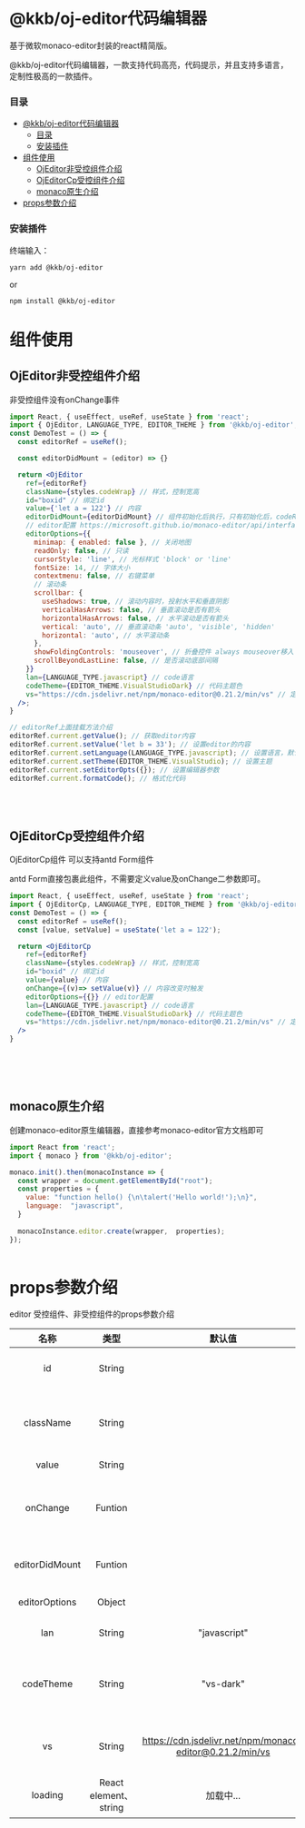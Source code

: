 # @kkb/oj-editor代码编辑器

基于微软monaco-editor封装的react精简版。

@kkb/oj-editor代码编辑器，一款支持代码高亮，代码提示，并且支持多语言，定制性极高的一款插件。<br>

### 目录
- [@kkb/oj-editor代码编辑器](#kkboj-editor代码编辑器)
    - [目录](#目录)
    - [安装插件](#安装插件)
- [组件使用](#组件使用)
  - [OjEditor非受控组件介绍](#ojeditor非受控组件介绍)
  - [OjEditorCp受控组件介绍](#ojeditorcp受控组件介绍)
  - [monaco原生介绍](#monaco原生介绍)
- [props参数介绍](#props参数介绍)

### 安装插件

终端输入：
```
yarn add @kkb/oj-editor
```

or

```
npm install @kkb/oj-editor
```

# 组件使用

## OjEditor非受控组件介绍

非受控组件没有onChange事件

```jsx
import React, { useEffect, useRef, useState } from 'react';
import { OjEditor, LANGUAGE_TYPE, EDITOR_THEME } from '@kkb/oj-editor';
const DemoTest = () => {
  const editorRef = useRef();

  const editorDidMount = (editor) => {}

  return <OjEditor
    ref={editorRef}
    className={styles.codeWrap} // 样式，控制宽高
    id="boxid" // 绑定id
    value={'let a = 122'} // 内容
    editorDidMount={editorDidMount} // 组件初始化后执行，只有初始化后，codeRef对象上方法才可使用
    // editor配置 https://microsoft.github.io/monaco-editor/api/interfaces/monaco.editor.ieditoroptions.html
    editorOptions={{
      minimap: { enabled: false }, // 关闭地图
      readOnly: false, // 只读
      cursorStyle: 'line', // 光标样式 'block' or 'line'
      fontSize: 14, // 字体大小
      contextmenu: false, // 右键菜单
      // 滚动条
      scrollbar: {
        useShadows: true, // 滚动内容时，投射水平和垂直阴影
        verticalHasArrows: false, // 垂直滚动是否有箭头
        horizontalHasArrows: false, // 水平滚动是否有箭头
        vertical: 'auto', // 垂直滚动条 'auto', 'visible', 'hidden'
        horizontal: 'auto', // 水平滚动条
      },
      showFoldingControls: 'mouseover', // 折叠控件 always mouseover移入
      scrollBeyondLastLine: false, // 是否滚动底部间隔
    }}
    lan={LANGUAGE_TYPE.javascript} // code语言
    codeTheme={EDITOR_THEME.VisualStudioDark} // 代码主题色
    vs="https://cdn.jsdelivr.net/npm/monaco-editor@0.21.2/min/vs" // 定义cdn地址（可选参数）
  />;
}

// editorRef上面挂载方法介绍
editorRef.current.getValue(); // 获取editor内容
editorRef.current.setValue('let b = 33'); // 设置editor的内容
editorRef.current.setLanguage(LANGUAGE_TYPE.javascript); // 设置语言，默认
editorRef.current.setTheme(EDITOR_THEME.VisualStudio); // 设置主题
editorRef.current.setEditorOpts({}); // 设置编辑器参数
editorRef.current.formatCode(); // 格式化代码
```

<br><br>

## OjEditorCp受控组件介绍 

OjEditorCp组件 可以支持antd Form组件<br>

antd Form直接包裹此组件，不需要定义value及onChange二参数即可。

```jsx
import React, { useEffect, useRef, useState } from 'react';
import { OjEditorCp, LANGUAGE_TYPE, EDITOR_THEME } from '@kkb/oj-editor';
const DemoTest = () => {
  const editorRef = useRef();
  const [value, setValue] = useState('let a = 122');

  return <OjEditorCp 
    ref={editorRef}
    className={styles.codeWrap} // 样式，控制宽高
    id="boxid" // 绑定id
    value={value} // 内容
    onChange={(v)=> setValue(v)} // 内容改变时触发
    editorOptions={{}} // editor配置
    lan={LANGUAGE_TYPE.javascript} // code语言
    codeTheme={EDITOR_THEME.VisualStudioDark} // 代码主题色
    vs="https://cdn.jsdelivr.net/npm/monaco-editor@0.21.2/min/vs" // 定义cdn地址（可选参数）
  />
}

```

<br><br><br>

## monaco原生介绍

创建monaco-editor原生编辑器，直接参考monaco-editor官方文档即可

```jsx
import React from 'react';
import { monaco } from '@kkb/oj-editor';

monaco.init().then(monacoInstance => {
  const wrapper = document.getElementById("root");
  const properties = {
    value: "function hello() {\n\talert('Hello world!');\n}",
	language:  "javascript",
  }
  
  monacoInstance.editor.create(wrapper,  properties);
});
  
```


# props参数介绍

editor 受控组件、非受控组件的props参数介绍


|      名称      |         类型          |                          默认值                          |                                                     描述                                                     |
| :------------: | :-------------------: | :------------------------------------------------------: | :----------------------------------------------------------------------------------------------------------: |
|       id       |        String         |                                                          |                                              给编辑器DOM绑定id                                               |
|   className    |        String         |                                                          |                                   定义className样式，同react组件className                                    |
|     value      |        String         |                                                          |                                                  editor内容                                                  |
|    onChange    |        Funtion        |                                                          |                                  editor内容改变时触发，只兼容OjEditorCp组件                                  |
| editorDidMount |        Funtion        |                                                          |                                            editor初始化完成后执行                                            |
| editorOptions  |        Object         |                                                          | [editor配置文档](https://microsoft.github.io/monaco-editor/api/interfaces/monaco.editor.ieditoroptions.html) |
|      lan       |        String         |                       "javascript"                       |                                                editor语言配置                                                |
|   codeTheme    |        String         |                        "vs-dark"                         |                                  代码主题颜色，内置 light，vs-dark二种主题                                   |
|       vs       |        String         | https://cdn.jsdelivr.net/npm/monaco-editor@0.21.2/min/vs |                                           自定义monaco-editor的cdn                                           |
|    loading     | React element、string |                        加载中...                         |                                            editor加载中显示的组件                                            |

<!-- |                |                       |                                                          |                                                                                                              | -->


